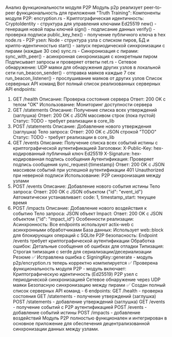 Анализ функциональности модуля P2P
Модуль p2p реализует peer-to-peer функциональность для приложения "Truth Training":
Компоненты модуля P2P:
encryption.rs - Криптографическая идентичность:
CryptoIdentity - структура для управления ключами Ed25519
new() - генерация новой пары ключей
sign() - подписание данных
verify() - проверка подписи
public_key_hex() - получение публичного ключа в hex
node.rs - P2P узел:
Node - структура узла с списком пиров, БД и крипто-идентичностью
start() - запуск периодической синхронизации с пирами (каждые 30 сек)
sync.rs - Синхронизация с пирами:
sync_with_peer() - асинхронная синхронизация с конкретным пиром
Подписывает запросы и проверяет ответы
net.rs - Сетевое обнаружение:
UDP маяки для обнаружения других узлов в локальной сети
run_beacon_sender() - отправка маяков каждые 7 сек
run_beacon_listener() - прослушивание маяков от других узлов
Список серверных API команд
Вот полный список реализованных серверных API endpoints:
1. GET /health
Описание: Проверка состояния сервера
Ответ: 200 OK с телом "OK"
Использование: Мониторинг доступности сервера
2. GET /statements
Описание: Получение списка всех утверждений (заглушка)
Ответ: 200 OK с JSON массивом строк (пока пустой)
Статус: TODO - требует реализации в core_lib
3. POST /statements
Описание: Добавление нового утверждения (заглушка)
Тело запроса:
Ответ: 200 OK с JSON строкой "TODO"
Статус: TODO - требует реализации в core_lib
4. GET /events
Описание: Получение списка всех событий истины с криптографической аутентификацией
Заголовки:
X-Public-Key: hex-кодированный публичный ключ Ed25519
X-Signature: hex-кодированная подпись сообщения
Аутентификация: Проверяет подпись сообщения sync_request:{timestamp}
Ответ:
200 OK с JSON массивом событий при успешной аутентификации
401 Unauthorized при неверной подписи
Использование: P2P синхронизация между узлами
5. POST /events
Описание: Добавление нового события истины
Тело запроса:
Ответ: 200 OK с JSON объектом {"id": "event_id"}
Автоматически устанавливает: code: 1, timestamp_start: текущее время
6. POST /impacts
Описание: Добавление нового воздействия к событию
Тело запроса: JSON объект Impact:
Ответ: 200 OK с JSON объектом {"id": "impact_id"}
Особенности реализации:
Асинхронность: Все endpoints используют actix-web с асинхронными обработчиками
База данных: Использует web::block для блокирующих операций с SQLite
P2P безопасность: Endpoint /events требует криптографической аутентификации
Обработка ошибок: Детальные сообщения об ошибках для отладки
Типизация: Строгая типизация с serde для сериализации/десериализации
Резюме
✅ Исправлена ошибка с SigningKey::generate - модуль p2p/encryption.rs теперь корректно компилируется
✅ Проверена функциональность модуля P2P - модуль включает:
Криптографическую идентичность (Ed25519)
P2P узел с периодической синхронизацией
Сетевое обнаружение через UDP маяки
Безопасную синхронизацию между пирами
✅ Создан полный список серверных API команд - 6 endpoints:
GET /health - проверка состояния
GET /statements - получение утверждений (заглушка)
POST /statements - добавление утверждений (заглушка)
GET /events - получение событий с P2P аутентификацией
POST /events - добавление событий истины
POST /impacts - добавление воздействий
Модуль P2P полностью функционален и интегрирован в основное приложение для обеспечения децентрализованной синхронизации данных между узлами.